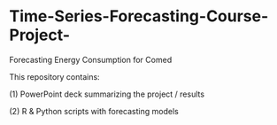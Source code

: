 # Time-Series-Forecasting-Course-Project-
Forecasting Energy Consumption for Comed 

This repository contains:

(1) PowerPoint deck summarizing the project / results

(2) R & Python scripts with forecasting models
